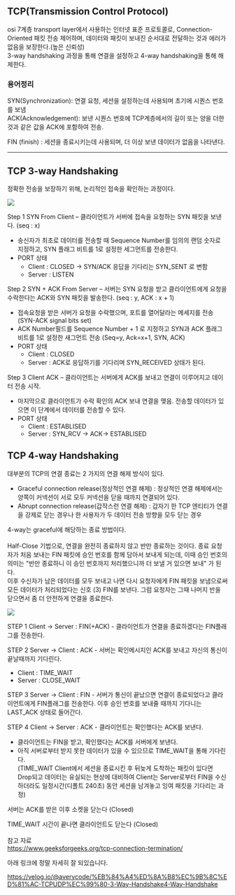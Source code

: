 ## TCP(Transmission Control Protocol)

osi 7계층 transport layer에서 사용하는 인터넷 표준 프로토콜로, Connection-Oriented 패킷 전송 제어하며, 데이터와 패킷이 보내진 순서대로 전달하는 것과 에러가 없음을 보장한다.(높은 신뢰성)  
3-way handshaking 과정을 통해 연결을 설정하고 4-way handshaking을 통해 해제한다.

### 용어정리

SYN(Synchronization): 연결 요청, 세션을 설정하는데 사용되며 초기에 시퀀스 번호를 보냄  
ACK(Acknowledgement): 보낸 시퀀스 번호에 TCP계층에서의 길이 또는 양을 더한 것과 같은 값을 ACK에 포함하여 전송.   

FIN (finish) : 세션을 종료시키는데 사용되며, 더 이상 보낸 데이터가 없음을 나타낸다.

---

## TCP 3-way Handshaking

정확한 전송을 보장하기 위해, 논리적인 접속을 확인하는 과정이다.

<img src="https://t1.daumcdn.net/cfile/tistory/225A964D52F1BB6917"> <br/>

Step 1 SYN From Client – 클라이언트가 서버에 접속을 요청하는 SYN 패킷을 보낸다. (seq : x)

- 송신자가 최초로 데이터를 전송할 때 Sequence Number를 임의의 랜덤 숫자로 지정하고, SYN 플래그 비트를 1로 설정한 세그먼트를 전송한다.
- PORT 상태
  - Client : CLOSED -> SYN/ACK 응답을 기다리는 SYN_SENT 로 변함
  - Server : LISTEN

Step 2 SYN + ACK From Server – 서버는 SYN 요청을 받고 클라이언트에게 요청을 수락한다는 ACK와 SYN 패킷을 발송한다. (seq : y, ACK : x + 1)

- 접속요청을 받은 서버가 요청을 수락했으며, 포트를 열어달라는 메세지를 전송 (SYN-ACK signal bits set)
- ACK Number필드를 Sequence Number + 1 로 지정하고 SYN과 ACK 플래그 비트를 1로 설정한 새그먼트 전송 (Seq=y, Ack=x+1, SYN, ACK)
- PORT 상태
  - Client : CLOSED
  - Server : ACK로 응답하기를 기다리며 SYN_RECEIVED 상태가 된다.

Step 3 Client ACK – 클라이언트는 서버에게 ACK를 보내고 연결이 이루어지고 데이터 전송 시작.

- 마지막으로 클라이언트가 수락 확인의 ACK 보내 연결을 맺음. 전송할 데이터가 있으면 이 단계에서 데이터를 전송할 수 있다.
- PORT 상태
  - Client : ESTABLISED
  - Server : SYN_RCV -> ACK-> ESTABLISED

## TCP 4-way Handshaking

대부분의 TCP의 연결 종료는 2 가지의 연결 해제 방식이 있다.

- Graceful connection release(정상적인 연결 해제) : 정상적인 연결 해제에서는 양쪽이 커넥션이 서로 모두 커넥션을 닫을 때까지 연결되어 있다.
- Abrupt connection release(갑작스런 연결 해제) : 갑자기 한 TCP 엔티티가 연결을 강제로 닫는 경우나 한 사용자가 두 데이터 전송 방향을 모두 닫는 경우

4-way는 graceful에 해당하는 종료 방법이다. <br/>  
Half-Close 기법으로, 연결을 완전히 종료하지 않고 반만 종료하는 것이다. 종료 요청자가 처음 보내는 FIN 패킷에 승인 번호를 함께 담아서 보내게 되는데, 이때 승인 번호의 의미는 "반만 종료하니 이 승인 번호까지 처리했으니까 더 보낼 거 있으면 보내" 가 된다.  
이후 수신자가 남은 데이터를 모두 보내고 나면 다시 요청자에게 FIN 패킷을 보냄으로써 모든 데이터가 처리되었다는 신호 (3) FIN를 보낸다. 그럼 요청자는 그때 나머지 반을 닫으면서 좀 더 안전하게 연결을 종료한다.

<img src="https://t1.daumcdn.net/cfile/tistory/2152353F52F1C02835"> <br/>

STEP 1 Client -> Server : FIN(+ACK) - 클라이언트가 연결을 종료하겠다는 FIN플래그를 전송한다.

STEP 2 Server → Client : ACK - 서버는 확인메시지인 ACK를 보내고 자신의 통신이 끝날때까지 기다린다.   
  - Client : TIME_WAIT
  - Server : CLOSE_WAIT

STEP 3 Server → Client : FIN - 서버가 통신이 끝났으면 연결이 종료되었다고 클라이언트에게 FIN플래그를 전송한다. 이후 승인 번호를 보내줄 때까지 기다니는 LAST_ACK 상태로 들어간다.

STEP 4 Client → Server : ACK - 클라이언트는 확인했다는 ACK를 보낸다.

- 클라이언트는 FIN을 받고, 확인했다는 ACK를 서버에게 보낸다.
- 아직 서버로부터 받지 못한 데이터가 있을 수 있으므로 TIME_WAIT을 통해 기다린다.  
  (TIME_WAIT Client에서 세션을 종료시킨 후 뒤늦게 도착하는 패킷이 있다면 Drop되고 데이터는 유실되는 현상에 대비하여 Client는 Server로부터 FIN을 수신하더라도 일정시간(디폴트 240초) 동안 세션을 남겨놓고 잉여 패킷을 기다리는 과정)

서버는 ACK를 받은 이후 소켓을 닫는다 (Closed)

TIME_WAIT 시간이 끝나면 클라이언트도 닫는다 (Closed)  
<br/>
참고 자료  
https://www.geeksforgeeks.org/tcp-connection-termination/

아래 링크에 정말 자세히 잘 되있습니다.

https://velog.io/@averycode/%EB%84%A4%ED%8A%B8%EC%9B%8C%ED%81%AC-TCPUDP%EC%99%80-3-Way-Handshake4-Way-Handshake
